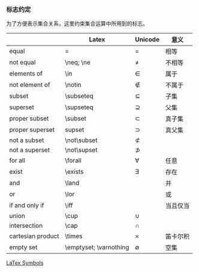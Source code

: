 ### 标志约定

为了方便表示集合关系，这里约束集合运算中所用到的标志。

|                   | Latex                  | Unicode | 意义   |
| ----------------- | ---------------------- | ------- | ---- |
| equal             | =                      | =       | 相等   |
| not equal         | \neq; \ne              | ≠       | 不相等  |
| elements of       | \in                    | ∈       | 属于   |
| not element of    | \notin                 | ∉       | 不属于  |
| subset            | \subseteq              | ⊆       | 子集   |
| superset          | \supseteq              | ⊇       | 父集   |
| proper subset     | \subset                | ⊂       | 真子集  |
| proper superset   | supset                 | ⊃       | 真父集  |
| not a subset      | \not\subset            | ⊄       |      |
| not a superset    | \not\supset            | ⊅       |      |
| for all           | \forall                | ∀       | 任意   |
| exist             | \exists                | ∃       | 存在   |
| and               | \land                  |         | 并    |
| or                | \lor                   |         | 或    |
| if and only if    | \iff                   |         | 当且仅当 |
| union             | \cup                   | ∪       |      |
| intersection      | \cap                   | ∩       |      |
| cartesian product | \times                 | ×       | 笛卡尔积 |
| empty set         | \emptyset; \varnothing | ∅       | 空集   |


[LaTex Symbols](https://oeis.org/wiki/List_of_LaTeX_mathematical_symbols)
